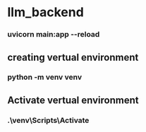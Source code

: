 # llm_backend

### uvicorn main:app --reload

## creating vertual environment

### python -m venv venv


## Activate vertual environment

### .\venv\Scripts\Activate